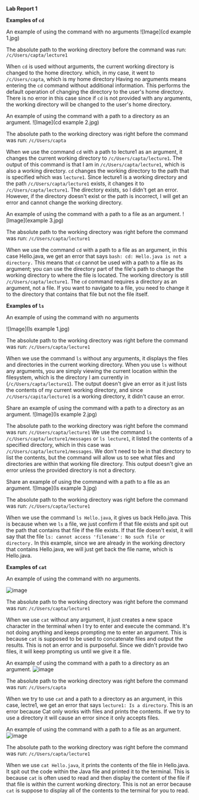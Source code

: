 **Lab Report 1** 

**Examples of `cd`**

An example of using the command with no arguments
![Image](cd example 1.jpg)

The absolute path to the working directory before the command was run: `/c/Users/capta/lecture1`

When `cd` is used without arguments, the current working directory is changed to the home directory. which, in my case, it went to `/c/Users/capta`, which is my home directory
Having no arguments means entering the `cd` command without additional information. This performs the default operation of changing the directory to the user's home directory. 
There is no error in this case since if `cd` is not provided with any arguments, the working directory will be changed to the user's home directory. 

An example of using the command with a path to a directory as an argument.
![Image](cd example 2.jpg)

The absolute path to the working directory was right before the command was run: `/c/Users/capta`

When we use the command `cd` with a path to lecture1 as an argument, it changes the current working directory to `/c/Users/capta/lecture1`. The output of this command is that I am in `/c/Users/capta/lecture1`, which is also a working directory.  `cd` changes the working directory to the path that is specified which was `lecture1`. Since lecture1 is a working directory and the path `/c/Users/capta/lecture1` exists, it changes it to `/c/Users/capta/lecture1`. 
The directory exists, so I didn't get an error. However, if the directory doesn't exist or the path is incorrect, I will get an error and cannot change the working directory.  

An example of using the command with a path to a file as an argument.
![Image](example 3.jpg)

The absolute path to the working directory was right before the command was run: `/c/Users/capta/lecture1`

When we use the command `cd` with a path to a file as an argument, in this case Hello.java, we get an error that says `bash: cd: Hello.java is not a directory.` 
This means that `cd` cannot be used with a path to a file as its argument; you can use the directory part of the file's path to change the working directory to where the file is located. The working directory is still `/c/Users/capta/lecture1`. The  `cd` command requires a directory as an argument, not a file. If you want to navigate to a file, you need to change it to the directory that contains that file but not the file itself. 

**Examples of `ls`**

An example of using the command with no arguments

![Image](ls example 1.jpg)

The absolute path to the working directory was right before the command was run: `/c/Users/capta/lecture1`

When we use the command `ls` without any arguments, it displays the files and directories in the current working directory. When you use `ls` without any arguments, you are simply viewing the current location within the filesystem, which is the directory I am currently in (`/c/Users/capta/lecture1`). The output doesn't give an error as it just lists the contents of my current working directory, and since `/c/Users/capita/lecture1` is a working directory, it didn't cause an error. 

Share an example of using the command with a path to a directory as an argument.
![Image](ls example 2.jpg)

The absolute path to the working directory was right before the command was run: `/c/Users/capta/lecture1`
We use the command `ls /c/Users/capta/lecture1/messages` or `ls lecture1`, it listed the contents of a specified directory, which in this case was `/c/Users/capta/lecture1/messages`. We don't need to be in that directory to list the contents, but the command will allow us to see what files and directories are within that working file directory. This output doesn't give an error unless the provided directory is not a directory. 


Share an example of using the command with a path to a file as an argument.
![Image](ls example 3.jpg)

The absolute path to the working directory was right before the command was run: `/c/Users/capta/lecture1`

When we use the command  `ls Hello.java`, it gives us back Hello.java. This is because when we `ls` a file, we just confirm if that file exists and spit out the path that contains that file if the file exists. If that file doesn't exist, it will say that the file `ls: cannot access 'filename': No such file or directory.` In this example, since we are already in the working directory that contains Hello.java, we will just get back the file name, which is Hello.java. 

**Examples of `cat`**

An example of using the command with no arguments.

![image](https://github.com/XiaoFengLin123/cse-15l-lab-report1/assets/146484956/918bb65e-e17a-4e88-9e5b-6f5b9f7785b4)

The absolute path to the working directory was right before the command was run: `/c/Users/capta/lecture1`

When we use `cat` without any argument, it just creates a new space character in the terminal when I try to enter and execute the command. It's not doing anything and keeps prompting me to enter an argument. This is because `cat` is supposed to be used to concatenate files and output the results. This is not an error and is purposeful. Since we didn't provide two files, it will keep prompting us until we give it a file. 

An example of using the command with a path to a directory as an argument.
![image](https://github.com/XiaoFengLin123/cse-15l-lab-report1/assets/146484956/fe3ee934-a35e-49fe-a7fb-c58bc5e247ea)

The absolute path to the working directory was right before the command was run: `/c/Users/capta`

When we try to use `cat` and a path to a directory as an argument, in this case, lectre1, we get an error that says `lecture1: Is a directory`. This is an error because Cat only works with files and prints the contents. If we try to use a directory it will cause an error since it only accepts files. 

An example of using the command with a path to a file as an argument.
![image](https://github.com/XiaoFengLin123/cse-15l-lab-report1/assets/146484956/07245916-2c78-458b-9d88-1c6b9f27d946)


The absolute path to the working directory was right before the command was run: `/c/Users/capta/lecture1`

When we use `cat Hello.java`, it prints the contents of the file in Hello.java. It spit out the code within the Java file and printed it to the terminal. This is because `cat` is often used to read and then display the content of the file if that file is within the current working directory. This is not an error because  `cat` is suppose to display all of the contents to the terminal for you to read. 


